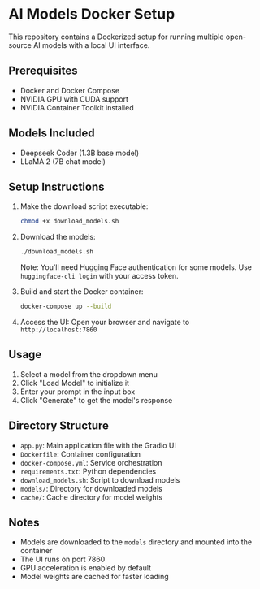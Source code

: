 # AI Models Docker Setup

This repository contains a Dockerized setup for running multiple open-source AI models with a local UI interface.

## Prerequisites

- Docker and Docker Compose
- NVIDIA GPU with CUDA support
- NVIDIA Container Toolkit installed

## Models Included

- Deepseek Coder (1.3B base model)
- LLaMA 2 (7B chat model)

## Setup Instructions

1. Make the download script executable:
   ```bash
   chmod +x download_models.sh
   ```

2. Download the models:
   ```bash
   ./download_models.sh
   ```
   Note: You'll need Hugging Face authentication for some models. Use `huggingface-cli login` with your access token.

3. Build and start the Docker container:
   ```bash
   docker-compose up --build
   ```

4. Access the UI:
   Open your browser and navigate to `http://localhost:7860`

## Usage

1. Select a model from the dropdown menu
2. Click "Load Model" to initialize it
3. Enter your prompt in the input box
4. Click "Generate" to get the model's response

## Directory Structure

- `app.py`: Main application file with the Gradio UI
- `Dockerfile`: Container configuration
- `docker-compose.yml`: Service orchestration
- `requirements.txt`: Python dependencies
- `download_models.sh`: Script to download models
- `models/`: Directory for downloaded models
- `cache/`: Cache directory for model weights

## Notes

- Models are downloaded to the `models` directory and mounted into the container
- The UI runs on port 7860
- GPU acceleration is enabled by default
- Model weights are cached for faster loading
